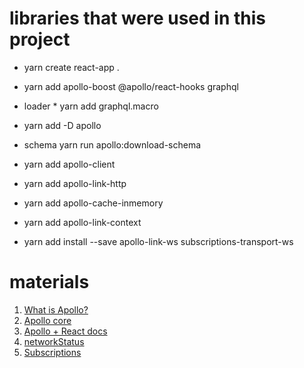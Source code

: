 
# libraries that were used in this project  

* yarn create react-app .
* yarn add apollo-boost @apollo/react-hooks graphql
* loader * yarn add graphql.macro
* yarn add -D apollo

* schema yarn run apollo:download-schema

* yarn add apollo-client
* yarn add apollo-link-http
* yarn add apollo-cache-inmemory
* yarn add apollo-link-context

* yarn add install --save apollo-link-ws subscriptions-transport-ws 

# materials

1. [What is Apollo?](https://www.apollographql.com/)
2. [Apollo core](https://github.com/apollographql/apollo-client/tree/master/src/core)
3. [Apollo + React docs](https://www.apollographql.com/docs/react/)
4. [networkStatus](https://github.com/apollographql/apollo-client/blob/master/src/core/networkStatus.ts)
5. [Subscriptions](https://www.apollographql.com/docs/react/data/subscriptions/)
